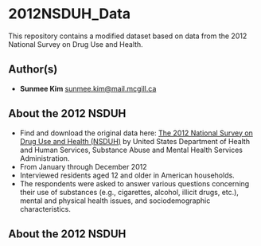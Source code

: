 2012NSDUH_Data
====================================================

This repository contains a modified dataset based on data from the 2012 National Survey on Drug Use and Health.

Author(s)
-------
-   **Sunmee Kim** <sunmee.kim@mail.mcgill.ca>

About the 2012 NSDUH 
----------
- Find and download the original data here: [The 2012 National Survey on Drug Use and Health (NSDUH)](https://datafiles.samhsa.gov/study-dataset/national-survey-drug-use-and-health-2012-nsduh-2012-ds0001-nid13763) by United States Department of Health and Human Services, Substance Abuse and Mental Health Services Administration.
- From January through December 2012
- Interviewed residents aged 12 and older in American households.
- The respondents were asked to answer various questions concerning their use of substances (e.g., cigarettes, alcohol, illicit drugs, etc.), mental and physical health issues, and sociodemographic characteristics.

About the 2012 NSDUH 
----------
